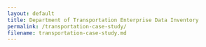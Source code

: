 ```yaml
---
layout: default
title: Department of Transportation Enterprise Data Inventory
permalink: /transportation-case-study/
filename: transportation-case-study.md
---
```

